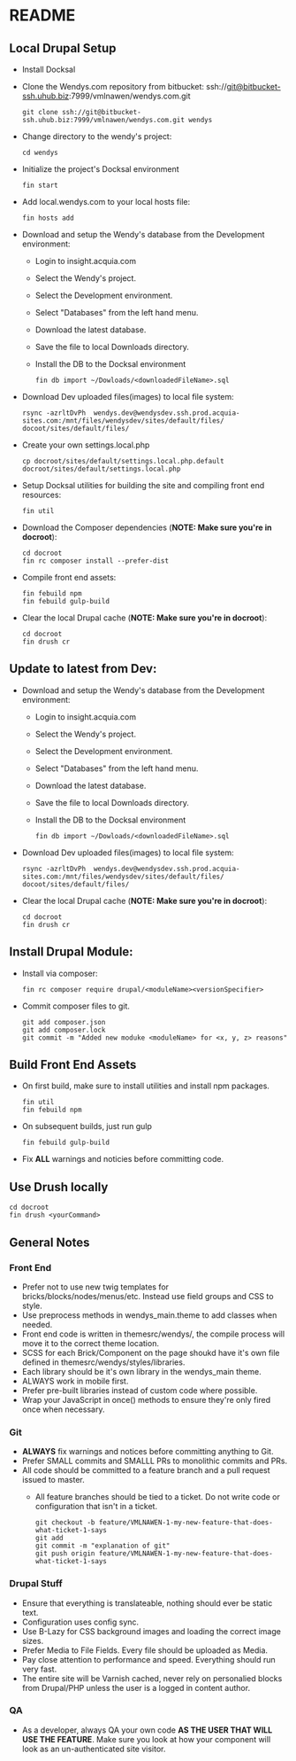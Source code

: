 # README

## Local Drupal Setup
- Install Docksal
- Clone the Wendys.com repository from bitbucket: ssh://git@bitbucket-ssh.uhub.biz:7999/vmlnawen/wendys.com.git
 
  ```
  git clone ssh://git@bitbucket-ssh.uhub.biz:7999/vmlnawen/wendys.com.git wendys
  ```
- Change directory to the wendy's project:

  ```
  cd wendys
  ```
- Initialize the project's Docksal environment

  ```
  fin start
  ```
  
- Add local.wendys.com to your local hosts file:

  ```
  fin hosts add
  ```

- Download and setup the Wendy's database from the Development environment:
	- Login to insight.acquia.com
	- Select the Wendy's project.
	- Select the Development environment.
	- Select "Databases" from the left hand menu.
	- Download the latest database.
	- Save the file to local Downloads directory.
	- Install the DB to the Docksal environment
	
	  ```
	  fin db import ~/Dowloads/<downloadedFileName>.sql
	  ``` 

- Download Dev uploaded files(images) to local file system:

  ```
  rsync -azrltDvPh  wendys.dev@wendysdev.ssh.prod.acquia-sites.com:/mnt/files/wendysdev/sites/default/files/ docoot/sites/default/files/
  ```

- Create your own settings.local.php

   ```
   cp docroot/sites/default/settings.local.php.default docroot/sites/default/settings.local.php
   ```

- Setup Docksal utilities for building the site and compiling front end resources:

  ```
  fin util
  ```

- Download the Composer dependencies (**NOTE: Make sure you're in docroot**):

  ```
  cd docroot
  fin rc composer install --prefer-dist
  ```
  
- Compile front end assets:

  ```
  fin febuild npm
  fin febuild gulp-build
  ```
  
- Clear the local Drupal cache (**NOTE: Make sure you're in docroot**):

  ```
  cd docroot
  fin drush cr
  ```
  
## Update to latest from Dev:
- Download and setup the Wendy's database from the Development environment:
	- Login to insight.acquia.com
	- Select the Wendy's project.
	- Select the Development environment.
	- Select "Databases" from the left hand menu.
	- Download the latest database.
	- Save the file to local Downloads directory.
	- Install the DB to the Docksal environment
	
	  ```
	  fin db import ~/Dowloads/<downloadedFileName>.sql
	  ``` 

- Download Dev uploaded files(images) to local file system:

  ```
  rsync -azrltDvPh  wendys.dev@wendysdev.ssh.prod.acquia-sites.com:/mnt/files/wendysdev/sites/default/files/ docoot/sites/default/files/
  ```

- Clear the local Drupal cache (**NOTE: Make sure you're in docroot**):

  ```
  cd docroot
  fin drush cr
  ```

## Install Drupal Module:
- Install via composer:

   ```
   fin rc composer require drupal/<moduleName><versionSpecifier>
   ``` 
- Commit composer files to git.

  ```
  git add composer.json
  git add composer.lock
  git commit -m "Added new moduke <moduleName> for <x, y, z> reasons"
  ```
  
## Build Front End Assets
- On first build, make sure to install utilities and install npm packages.

  ```
  fin util
  fin febuild npm
  ```
  
- On subsequent builds, just run gulp

  ```
  fin febuild gulp-build
  ```

- Fix **ALL** warnings and noticies before committing code.

## Use Drush locally
  ```
  cd docroot
  fin drush <yourCommand>
  ```

## General Notes
### Front End
- Prefer not to use new twig templates for bricks/blocks/nodes/menus/etc. Instead use field groups and CSS to style.
- Use preprocess methods in wendys_main.theme to add classes when needed.
- Front end code is written in themesrc/wendys/, the compile process will move it to the correct theme location.
- SCSS for each Brick/Component on the page shoukd have it's own file defined in themesrc/wendys/styles/libraries.
- Each library should be it's own library in the wendys_main theme.
- ALWAYS work in mobile first.
- Prefer pre-built libraries instead of custom code where possible.
- Wrap your JavaScript in once() methods to ensure they're only fired once when necessary.

### Git
- **ALWAYS** fix warnings and notices before committing anything to Git.
- Prefer SMALL commits and SMALLL PRs to monolithic commits and PRs.
- All code should be committed to a feature branch and a pull request issued to master.
	- All feature branches should be tied to a ticket. Do not write code or configuration that isn't in a ticket.

	  ```
	  git checkout -b feature/VMLNAWEN-1-my-new-feature-that-does-what-ticket-1-says
	  git add
	  git commit -m "explanation of git"
	  git push origin feature/VMLNAWEN-1-my-new-feature-that-does-what-ticket-1-says
	  ```
	  
### Drupal Stuff
- Ensure that everything is translateable, nothing should ever be static text.
- Configuration uses config sync.
- Use B-Lazy for CSS background images and loading the correct image sizes.
- Prefer Media to File Fields. Every file should be uploaded as Media.
- Pay close attention to performance and speed. Everything should run very fast.
- The entire site will be Varnish cached, never rely on personalied blocks from Drupal/PHP unless the user is a logged in content author.


### QA
- As a developer, always QA your own code **AS THE USER THAT WILL USE THE FEATURE**. Make sure you look at how your component will look as an un-authenticated site visitor.
